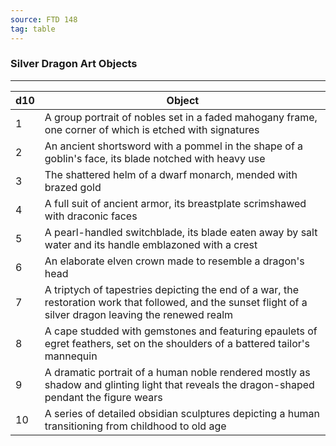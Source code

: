 ```yaml
---
source: FTD 148
tag: table
---
```


### Silver Dragon Art Objects
---
|d10|Object|
|----|------------|
|1|A group portrait of nobles set in a faded mahogany frame, one corner of which is etched with signatures|
|2|An ancient shortsword with a pommel in the shape of a goblin's face, its blade notched with heavy use|
|3|The shattered helm of a dwarf monarch, mended with brazed gold|
|4|A full suit of ancient armor, its breastplate scrimshawed with draconic faces|
|5|A pearl-handled switchblade, its blade eaten away by salt water and its handle emblazoned with a crest|
|6|An elaborate elven crown made to resemble a dragon's head|
|7|A triptych of tapestries depicting the end of a war, the restoration work that followed, and the sunset flight of a silver dragon leaving the renewed realm|
|8|A cape studded with gemstones and featuring epaulets of egret feathers, set on the shoulders of a battered tailor's mannequin|
|9|A dramatic portrait of a human noble rendered mostly as shadow and glinting light that reveals the dragon-shaped pendant the figure wears|
|10|A series of detailed obsidian sculptures depicting a human transitioning from childhood to old age|
